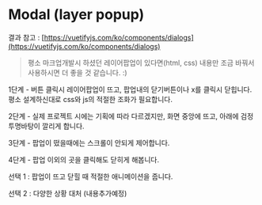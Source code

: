 # Modal \(layer popup\)

결과 참고 : [https://vuetifyjs.com/ko/components/dialogs](https://vuetifyjs.com/ko/components/dialogs)

> 평소 마크업개발시 하셨던 레이어팝업이 있다면\(html, css\) 내용만 조금 바꿔서 사용하시면 더 좋을 것 같습니다. :\)



1단계 - 버튼 클릭시 레이어팝업이 뜨고, 팝업내의 닫기버튼이나 x를 클릭시 닫힙니다.  
            평소 설계하신대로 css와 js의 적절한 조화가 필요합니다.

2단계 - 실제 프로젝트 시에는 기획에 따라 다르겠지만, 화면 중앙에 뜨고, 아래에 검정 투명바탕이 깔리게 합니다.

3단계 - 팝업이 떴을때에는 스크롤이 안되게 제어합니다.

4단계 - 팝업 이외의 곳을 클릭해도 닫히게 해봅니다.

선택 1 : 팝업이 뜨고 닫힐 때 적절한 애니메이션을 줍니다.

선택 2 : 다양한 상황 대처 (내용추가예정)
